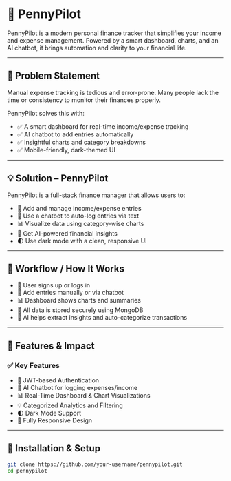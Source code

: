 # 💸 PennyPilot

PennyPilot is a modern personal finance tracker that simplifies your income and expense management. Powered by a smart dashboard, charts, and an AI chatbot, it brings automation and clarity to your financial life.

---

## 🧩 Problem Statement

Manual expense tracking is tedious and error-prone. Many people lack the time or consistency to monitor their finances properly.

PennyPilot solves this with:
- ✅ A smart dashboard for real-time income/expense tracking
- ✅ AI chatbot to add entries automatically
- ✅ Insightful charts and category breakdowns
- ✅ Mobile-friendly, dark-themed UI

---

## 💡 Solution – PennyPilot

PennyPilot is a full-stack finance manager that allows users to:
- 🧾 Add and manage income/expense entries
- 💬 Use a chatbot to auto-log entries via text
- 📊 Visualize data using category-wise charts
- 🧠 Get AI-powered financial insights
- 🌓 Use dark mode with a clean, responsive UI

---

## 🔁 Workflow / How It Works

- 🔐 User signs up or logs in
- 💬 Add entries manually or via chatbot
- 📊 Dashboard shows charts and summaries
- 📁 All data is stored securely using MongoDB
- 🧠 AI helps extract insights and auto-categorize transactions

---

## 🚀 Features & Impact

### ✅ Key Features

- 🔐 JWT-based Authentication  
- 💬 AI Chatbot for logging expenses/income  
- 📊 Real-Time Dashboard & Chart Visualizations  
- 💡 Categorized Analytics and Filtering  
- 🌓 Dark Mode Support  
- 📱 Fully Responsive Design  

---

## 📁 Installation & Setup

```bash
git clone https://github.com/your-username/pennypilot.git
cd pennypilot
